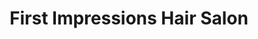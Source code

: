 ---
title: "First Impressions Hair Salon"
url: /ortonville/first-impressions-hair-salon/
shop: hairdresser
---